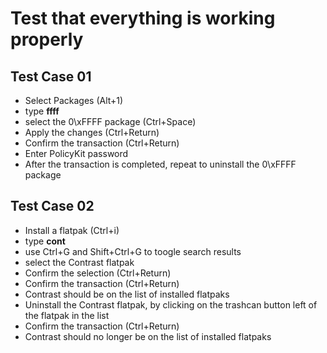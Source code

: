 # Test that everything is working properly

## Test Case 01

- Select Packages (Alt+1)
- type **ffff**
- select the 0\xFFFF package (Ctrl+Space)
- Apply the changes (Ctrl+Return)
- Confirm the transaction (Ctrl+Return)
- Enter PolicyKit password
- After the transaction is completed, repeat to uninstall the 0\xFFFF package

## Test Case 02

- Install a flatpak (Ctrl+i)
- type **cont**
- use Ctrl+G and Shift+Ctrl+G to toogle search results
- select the Contrast flatpak
- Confirm the selection (Ctrl+Return)
- Confirm the transaction (Ctrl+Return)
- Contrast should be on the list of installed flatpaks
- Uninstall the Contrast flatpak, by clicking on the trashcan button left of the flatpak in the list
- Confirm the transaction (Ctrl+Return)
- Contrast should no longer be on the list of installed flatpaks
